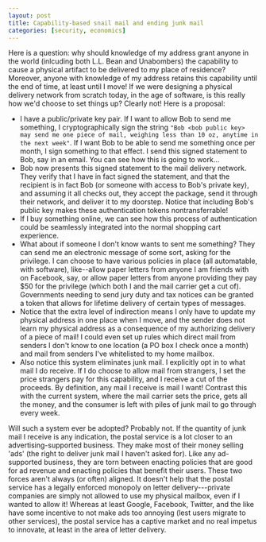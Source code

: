 ```yaml
---
layout: post
title: Capability-based snail mail and ending junk mail
categories: [security, economics]
---
```


Here is a question: why should knowledge of my address grant anyone in the world (inlcuding both L.L. Bean and Unabombers) the capability to cause a physical artifact to be delivered to my place of residence? Moreover, anyone with knowledge of my address retains this capability until the end of time, at least until I move! If we were designing a physical delivery network from scratch today, in the age of software, is this really how we'd choose to set things up? Clearly not! Here is a proposal:

* I have a public/private key pair. If I want to allow Bob to send me something, I cryptographically sign the string `"Bob <bob public key> may send me one piece of mail, weighing less than 10 oz, anytime in the next week"`. If I want Bob to be able to send me something once per month, I sign something to that effect. I send this signed statement to Bob, say in an email. You can see how this is going to work...
* Bob now presents this signed statement to the mail delivery network. They verify that I have in fact signed the statement, and that the recipient is in fact Bob (or someone with access to Bob's private key), and assuming it all checks out, they accept the package, send it through their network, and deliver it to my doorstep. Notice that including Bob's public key makes these authentication tokens nontransferrable!
* If I buy something online, we can see how this process of authentication could be seamlessly integrated into the normal shopping cart experience.
* What about if someone I don't know wants to sent me something? They can send me an electronic message of some sort, asking for the privilege. I can choose to have various policies in place (all automatable, with software), like--allow paper letters from anyone I am friends with on Facebook, say, or allow paper letters from anyone providing they pay $50 for the privilege (which both I and the mail carrier get a cut of). Governments needing to send jury duty and tax notices can be granted a token that allows for lifetime delivery of certain types of messages.
* Notice that the extra level of indirection means I only have to update my physical address in one place when I move, and the sender does not learn my physical address as a consequence of my authorizing delivery of a piece of mail! I could even set up rules which direct mail from senders I don't know to one location (a PO box I check once a month) and mail from senders I've whitelisted to my home mailbox.
* Also notice this system eliminates junk mail. I explicitly opt in to what mail I do receive. If I do choose to allow mail from strangers, I set the price strangers pay for this capability, and I receive a cut of the proceeds. By definition, any mail I receive is mail I want! Contrast this with the current system, where the mail carrier sets the price, gets all the money, and the consumer is left with piles of junk mail to go through every week.

Will such a system ever be adopted? Probably not. If the quantity of junk mail I receive is any indication, the postal service is a lot closer to an advertising-supported business. They make most of their money selling 'ads' (the right to deliver junk mail I haven't asked for). Like any ad-supported business, they are torn between enacting policies that are good for ad revenue and enacting policies that benefit their users. These two forces aren't always (or often) aligned. It doesn't help that the postal service has a legally enforced monopoly on letter delivery---private companies are simply not allowed to use my physical mailbox, even if I wanted to allow it! Whereas at least Google, Facebook, Twitter, and the like have some incentive to not make ads too annoying (lest users migrate to other services), the postal service has a captive market and no real impetus to innovate, at least in the area of letter delivery.
